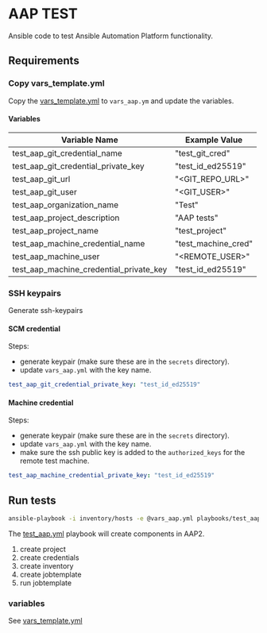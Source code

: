 # AAP TEST

Ansible code to test Ansible Automation Platform functionality.

## Requirements

### Copy vars_template.yml

Copy the [vars_template.yml](vars_template.yml) to `vars_aap.ym` and update the variables.

#### Variables

| Variable Name                           | Example Value          |
|-----------------------------------------|------------------------|
| test_aap_git_credential_name            | "test_git_cred"        |
| test_aap_git_credential_private_key     | "test_id_ed25519"      |
| test_aap_git_url                        | "<GIT_REPO_URL>"       |
| test_aap_git_user                       | "<GIT_USER>"           |
| test_aap_organization_name              | "Test"                 |
| test_aap_project_description            | "AAP tests"            |
| test_aap_project_name                   | "test_project"         |
| test_aap_machine_credential_name        | "test_machine_cred"    |
| test_aap_machine_user                   | "<REMOTE_USER>"        |
| test_aap_machine_credential_private_key | "test_id_ed25519"      |

### SSH keypairs

Generate ssh-keypairs 

#### SCM credential

Steps:
- generate keypair (make sure these are in the `secrets` directory).
- update `vars_aap.yml` with the key name.

``` yaml
test_aap_git_credential_private_key: "test_id_ed25519"
```

#### Machine credential

Steps:
- generate keypair (make sure these are in the `secrets` directory).
- update `vars_aap.yml` with the key name.
- make sure the ssh public key is added to the `authorized_keys` for the remote test machine.

``` yaml
test_aap_machine_credential_private_key: "test_id_ed25519"
```

## Run tests

``` bash
ansible-playbook -i inventory/hosts -e @vars_aap.yml playbooks/test_aap.yml
```

The [test_aap.yml](playbooks/test_aap.yml) playbook will create components in AAP2.

1. create project
2. create credentials
3. create inventory
4. create jobtemplate
5. run jobtemplate

### variables

See [vars_template.yml](vars_template.yml)
